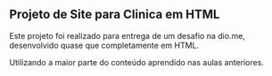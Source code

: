 ## Projeto de Site para Clinica em HTML

Este projeto foi realizado para entrega de um desafio na dio.me, desenvolvido quase que completamente em HTML.

Utilizando a maior parte do conteúdo aprendido nas aulas anteriores.